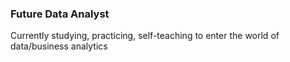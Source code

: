 ### Future Data Analyst
Currently studying, practicing, self-teaching to enter the world of data/business analytics
